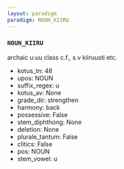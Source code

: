 ```yaml
---
layout: paradigm
paradigm: NOUN_KIIRU
---
```

### ` NOUN_KIIRU `

archaic u:uu class c.f., s.v kiiruusti etc.
* kotus_tn: 48
* upos: NOUN
* suffix_regex: u
* kotus_av: None
* grade_dir: strengthen
* harmony: back
* possessive: False
* stem_diphthong: None
* deletion: None
* plurale_tantum: False
* clitics: False
* pos: NOUN
* stem_vowel: u
